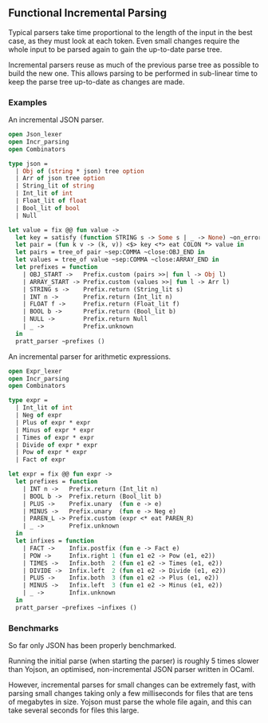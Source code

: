 ## Functional Incremental Parsing

Typical parsers take time proportional to the length of the input in the best case, as they must look at each token. Even small changes require the whole input to be parsed again to gain the up-to-date parse tree.

Incremental parsers reuse as much of the previous parse tree as possible to build the new one. This allows parsing to be performed in sub-linear time to keep the parse tree up-to-date as changes are made.

### Examples

An incremental JSON parser.

```ocaml
open Json_lexer
open Incr_parsing
open Combinators

type json =
  | Obj of (string * json) tree option
  | Arr of json tree option
  | String_lit of string
  | Int_lit of int
  | Float_lit of float
  | Bool_lit of bool
  | Null

let value = fix @@ fun value ->
  let key = satisfy (function STRING s -> Some s | _ -> None) ~on_error:"" in
  let pair = (fun k v -> (k, v)) <$> key <*> eat COLON *> value in
  let pairs = tree_of pair ~sep:COMMA ~close:OBJ_END in
  let values = tree_of value ~sep:COMMA ~close:ARRAY_END in
  let prefixes = function
    | OBJ_START ->   Prefix.custom (pairs >>| fun l -> Obj l)
    | ARRAY_START -> Prefix.custom (values >>| fun l -> Arr l)
    | STRING s ->    Prefix.return (String_lit s)
    | INT n ->       Prefix.return (Int_lit n)
    | FLOAT f ->     Prefix.return (Float_lit f)
    | BOOL b ->      Prefix.return (Bool_lit b)
    | NULL ->        Prefix.return Null
    | _ ->           Prefix.unknown
  in
  pratt_parser ~prefixes ()
```

An incremental parser for arithmetic expressions.

```ocaml
open Expr_lexer
open Incr_parsing
open Combinators

type expr =
  | Int_lit of int
  | Neg of expr
  | Plus of expr * expr
  | Minus of expr * expr
  | Times of expr * expr
  | Divide of expr * expr
  | Pow of expr * expr
  | Fact of expr

let expr = fix @@ fun expr ->
  let prefixes = function
    | INT n ->   Prefix.return (Int_lit n)
    | BOOL b ->  Prefix.return (Bool_lit b)
    | PLUS ->    Prefix.unary  (fun e -> e)
    | MINUS ->   Prefix.unary  (fun e -> Neg e)
    | PAREN_L -> Prefix.custom (expr <* eat PAREN_R)
    | _ ->       Prefix.unknown
  in
  let infixes = function
    | FACT ->    Infix.postfix (fun e -> Fact e)
    | POW ->     Infix.right 1 (fun e1 e2 -> Pow (e1, e2))
    | TIMES ->   Infix.both  2 (fun e1 e2 -> Times (e1, e2))
    | DIVIDE ->  Infix.left  2 (fun e1 e2 -> Divide (e1, e2))
    | PLUS ->    Infix.both  3 (fun e1 e2 -> Plus (e1, e2))
    | MINUS ->   Infix.left  3 (fun e1 e2 -> Minus (e1, e2))
    | _ ->       Infix.unknown
  in
  pratt_parser ~prefixes ~infixes ()
```

### Benchmarks

So far only JSON has been properly benchmarked.

Running the initial parse (when starting the parser) is roughly 5 times slower than Yojson, an optimised, non-incremental JSON parser written in OCaml.

However, incremental parses for small changes can be extremely fast, with parsing small changes taking only a few milliseconds for files that are tens of megabytes in size. Yojson must parse the whole file again, and this can take several seconds for files this large.
